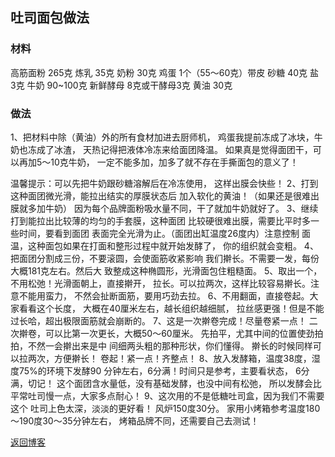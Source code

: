 ## 吐司面包做法
### 材料
高筋面粉	265克
炼乳	35克
奶粉	30克
鸡蛋	1个（55～60克）带皮
砂糖	40克
盐	3克
牛奶	90~100克
新鲜酵母	8克或干酵母3克
黄油	30克

### 做法 
1、把材料中除（黄油）外的所有食材加进去厨师机，
鸡蛋我提前冻成了冰块，牛奶也冻成了冰渣，
天热记得把液体冷冻来给面团降温。
如果真是觉得面团干，可以再加5～10克牛奶，
一定不能多加，加多了就不存在手撕面包的意义了！

温馨提示：可以先把牛奶跟砂糖溶解后在冷冻使用，
这样出膜会快些！
2、打到这种面团微光滑，能拉出结实的厚膜状态后
加入软化的黄油！（如果还是很难出膜就多加牛奶）
因为每个品牌面粉吸水量不同，干了就加牛奶就好了。
3、继续打到能拉出比较薄的均匀的手套膜，这种面团
比较硬很难出膜，需要比平时多一些时间，要看到面团
表面完全光滑为止。（面团出缸温度26度内）注意控制
面温，这种面包如果在打面和整形过程中就开始发酵了，
你的组织就会变粗。
4、把面团分割成三份，不要滚圆，会使面筋收紧影响
我们擀长。不需要一发，每份大概181克左右。然后大
致整成这种椭圆形，光滑面包住粗糙面。
5、取出一个，不用松弛！光滑面朝上，直接擀开，
拉长。可以拉两次，这样比较容易擀长。注意不能用蛮力，
不然会扯断面筋，要用巧劲去拉。
6、不用翻面，直接卷起。大家看看这个长度，
大概在40厘米左右，越长组织越细腻，
拉丝感更强！但是不能过长哈，超出极限面筋就会崩断的。
7、这是一次擀卷完成！尽量卷紧一点！
二次擀卷，可以比第一次更长，大概50～60厘米。
先拍平，尤其中间的位置使劲拍拍，不然一会擀出来是中
间细两头粗的那种形状，你们懂得。
擀长的时候同样可以拉两次，方便擀长！
卷起！紧一点！齐整点！
8、放入发酵箱，温度38度，湿度75%的环境下发酵90
分钟左右，6分满！时间只是参考，主要看状态，
6分满，切记！
这个面团含水量低，没有基础发酵，也没中间有松弛，
所以发酵会比平常吐司慢一点，大家多点耐心！
9、这次用的不是低糖吐司盒，因为我们不需要这个
吐司上色太深，淡淡的更好看！
风炉150度30分。
家用小烤箱参考温度180～190度30～35分钟左右，
烤箱品牌不同，还需要自己去测试！

<a href="SCP1783.github.io/index.md">返回博客</a>                                                  
